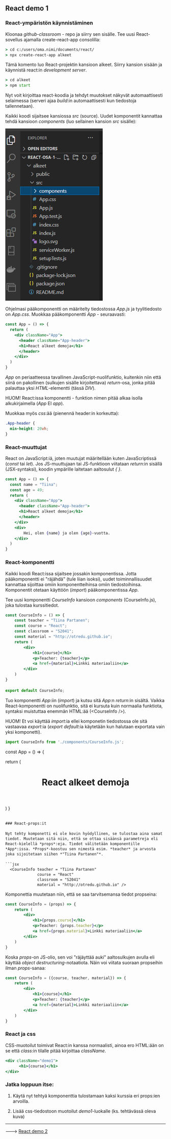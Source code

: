 ## React demo 1

### React-ympäristön käynnistäminen

Kloonaa *github-classroom* - repo ja siirry sen sisälle.
Tee uusi React-sovellus ajamalla create-react-app consolilla:

```cmd
> cd c:/users/oma.nimi/documents/react/
> npx create-react-app alkeet
```

Tämä komento luo React-projektin kansioon alkeet. Siirry kansion sisään ja käynnistä react:in *development server*. 

```cmd
> cd alkeet
> npm start
```

Nyt voit kirjoittaa react-koodia ja tehdyt muutokset näkyvät automaattisesti selaimessa (serveri ajaa *build*:in automaattisesti kun tiedostoja tallennetaan).

Kaikki koodi sijaitsee kansiossa *src* (source). Uudet komponentit kannattaa tehdä kansioon *components* (luo sellainen kansion *src* sisälle):

![kansiot](../img/react_start.PNG)

Ohjelmasi pääkomponentti on määritelty tiedostossa *App.js* ja tyylitiedosto on *App.css*. Muokkaa pääkomponentti *App* - seuraavasti:

```jsx
const App = () => {
  return (
    <div className="App">
      <header className="App-header">
      <h1>React alkeet demoja</h1>
      </header>
    </div>
  )
}
```

*App* on periaatteessa tavallinen JavaScript-nuolifunktio, kuitenkin niin että siinä on pakollinen (sulkujen sisälle kirjoitettava) *return*-osa, jonka pitää palauttaa yksi *HTML*-elementti (tässä *DIV*).

HUOM! React:issa komponentti - funktion nimen pitää alkaa isolla alkukirjaimella (*App* EI *app*).

Muokkaa myös *css*:ää (pienennä header:in korkeutta):

```css
.App-header {
  min-height: 20vh;
}
```

### React-muuttujat

React on JavaScript:iä, joten muutujat määritellään kuten JavaScriptissä (*const* tai *let*). Jos JS-muuttujaan tai JS-funktioon viitataan *return*:in sisällä (JSX-syntaksi), koodin ympärille laitetaan aaltosulut *{ }*.

```jsx
const App = () => {
  const name = "Tiina";
  const age = 49;
  return (
    <div className="App">
      <header className="App-header">
      <h1>React alkeet demoja</h1>
      </header>
    </div>
    <div>
        Hei, olen {name} ja olen {age}-vuotta.
    </div>
  )
}
```

### React-komponentti

Kaikki koodi React:issa sijaitsee jossakin komponentissa. Jotta pääkomponentti ei "räjähdä" (tule liian isoksi), uudet toiminnallisuudet kannattaa sijoittaa omiin komponentteihinsa omiin tiedostoihinsa. Komponentit otetaan käyttöön (*import*) pääkomponentissa *App*.

Tee uusi komponentti *CourseInfo* kansioon *components* (CourseInfo.js), joka tulostaa kurssitiedot.

```jsx
const CourseInfo = () => {
    const teacher = "Tiina Partanen";
    const course = "React";
    const classroom = "S2041";
    const material = "http://otredu.github.io"; 
    return (
        <div>
            <h1>{course}</h1>
            <p>Teacher: {teacher}</p>
            <a href={material}>Linkki materiaaliin</a>
        </div>
    )
}

export default CourseInfo;
```

Tuo komponentti *App*:iin (*import*) ja kutsu sitä *App*:n *return*:in sisältä. Vaikka React-komponentti on nuolifunktio, sitä ei kursuta kuin normaalia funktiota, syntaksi muistuttaa enemmän HTML:ää (\<CourseInfo \/>).

HUOM! Et voi käyttää *import*:ia ellei komponetin tiedostossa ole sitä vastaavaa *export*:ia (*export default*:ia käytetään kun halutaan exportata vain yksi komponetti).

```jsx
import CourseInfo from './components/CourseInfo.js';
```

const App = () => {

  return (
    <div className="App">
      <header className="App-header">
      <h1>React alkeet demoja</h1>
      </header>
    </div>
    <div>
       <CourseInfo />
    </div>
  )
}

```

### React-props:it

Nyt tehty komponetti ei ole kovin hyödyllinen, se tulostaa aina samat tiedot. Muutetaan sitä niin, että se ottaa sisäänsä parametreja eli React-kielellä *props*:eja. Tiedot välitetään komponentille *App*:issa. *Props*-koostuu sen nimestä esim. *teacher* ja arvosta joka sijoitetaan siihen *"Tiina Partanen"*.

```jsx
  <CourseInfo teacher = "Tiina Partanen"
              course = "React"
              classroom = "S2041"
              material = "http://otredu.github.io" />
```

Komponettia muutetaan niin, että se saa tarvitsemansa tiedot propseina:

```jsx
const CourseInfo = (props) => {
    return (
        <div>
            <h1>{props.course}</h1>
            <p>Teacher: {props.teacher}</p>
            <a href={props.material}>Linkki materiaaliin</a>
        </div>
    )
}
```

Koska *props*-on JS-olio, sen voi "räjäyttää auki" aaltosulkujen avulla eli käyttää *object destructuring*-notaatiota. Näin voi viitata suoraan propseihin ilman *props*-sanaa:

```jsx
const CourseInfo = ({course, teacher, material}) => {
    return (
        <div>
            <h1>{course}</h1>
            <p>Teacher: {teacher}</p>
            <a href={material}>Linkki materiaaliin</a>
        </div>
    )
}
```

### React ja css

CSS-muotoilut toimivat React:in kanssa normaalisti, ainoa ero HTML:ään on se että *class*:in tilalle pitää kirjoittaa *className*.

```jsx
<div className="demo1">
      <h1>{course}</h1>
</div>
```

### Jatka loppuun itse:

1. Käytä nyt tehtyä komponenttia tulostamaan kaksi kurssia eri props:ien arvoilla.

2. Lisää css-tiedostoon muotoilut *demo1*-luokalle (ks. tehtävässä oleva kuva)

---

---> [React demo 2](./demot/reactdemo_osa2.md)
